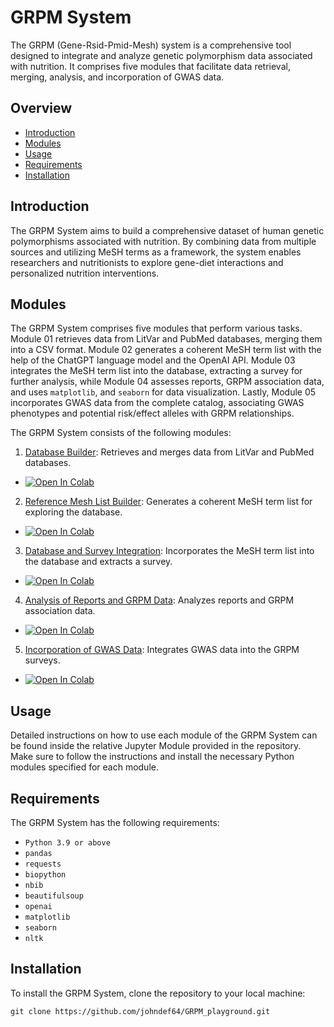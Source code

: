 # GRPM System

The GRPM (Gene-Rsid-Pmid-Mesh) system is a comprehensive tool designed to integrate and analyze genetic polymorphism data associated with nutrition. It comprises five modules that facilitate data retrieval, merging, analysis, and incorporation of GWAS data.

## Overview

- [Introduction](#introduction)
- [Modules](#modules)
- [Usage](#usage)
- [Requirements](#requirements)
- [Installation](#installation)

## Introduction

The GRPM System aims to build a comprehensive dataset of human genetic polymorphisms associated with nutrition. By combining data from multiple sources and utilizing MeSH terms as a framework, the system enables researchers and nutritionists to explore gene-diet interactions and personalized nutrition interventions.


## Modules

The GRPM System comprises five modules that perform various tasks. Module 01 retrieves data from LitVar and PubMed databases, merging them into a CSV format. Module 02 generates a coherent MeSH term list with the help of the ChatGPT language model and the OpenAI API. Module 03 integrates the MeSH term list into the database, extracting a survey for further analysis, while Module 04 assesses reports, GRPM association data, and uses `matplotlib`, and `seaborn` for data visualization. Lastly, Module 05 incorporates GWAS data from the complete catalog, associating GWAS phenotypes and potential risk/effect alleles with GRPM relationships.

The GRPM System consists of the following modules:

1. [Database Builder](https://github.com/johndef64/GRPM_playground/blob/main/GRPM_01_database_builder.ipynb): Retrieves and merges data from LitVar and PubMed databases.
-  [![Open In Colab](https://colab.research.google.com/assets/colab-badge.svg)](https://colab.research.google.com/github/johndef64/GRPM_playground/blob/main/GRPM_01_database_builder.ipynb)
2. [Reference Mesh List Builder](https://github.com/johndef64/GRPM_playground/blob/main/GRPM_02_ref-mesh_builder.ipynb): Generates a coherent MeSH term list for exploring the database.
-   [![Open In Colab](https://colab.research.google.com/assets/colab-badge.svg)](https://colab.research.google.com/github/johndef64/GRPM_playground/blob/main/GRPM_02_ref-mesh_builder.ipynb)
3. [Database and Survey Integration](https://github.com/johndef64/GRPM_playground/blob/main/GRPM_03_database_survey.ipynb): Incorporates the MeSH term list into the database and extracts a survey.
-   [![Open In Colab](https://colab.research.google.com/assets/colab-badge.svg)](https://colab.research.google.com/github/johndef64/GRPM_playground/blob/main/GRPM_03_database_survey.ipynb)
4. [Analysis of Reports and GRPM Data](https://github.com/johndef64/GRPM_playground/blob/main/GRPM_04_data-analyzer.ipynb): Analyzes reports and GRPM association data.
-  [![Open In Colab](https://colab.research.google.com/assets/colab-badge.svg)](https://colab.research.google.com/github/johndef64/GRPM_playground/blob/main/GRPM_04_data-analyzer.ipynb)
5. [Incorporation of GWAS Data](https://github.com/johndef64/GRPM_playground/blob/main/GRPM_05_gwas_data_analyzer.ipynb): Integrates GWAS data into the GRPM surveys.
-   [![Open In Colab](https://colab.research.google.com/assets/colab-badge.svg)](https://colab.research.google.com/github/johndef64/GRPM_playground/blob/main/GRPM_05_gwas_data_analyzer.ipynb)

## Usage

Detailed instructions on how to use each module of the GRPM System can be found inside the relative Jupyter Module provided in the repository. Make sure to follow the instructions and install the necessary Python modules specified for each module.

## Requirements

The GRPM System has the following requirements:

- `Python 3.9 or above`
- `pandas`
- `requests`
- `biopython`
- `nbib`
- `beautifulsoup`
- `openai`
- `matplotlib`
- `seaborn`
- `nltk`


## Installation

To install the GRPM System, clone the repository to your local machine:

```
git clone https://github.com/johndef64/GRPM_playground.git
```


